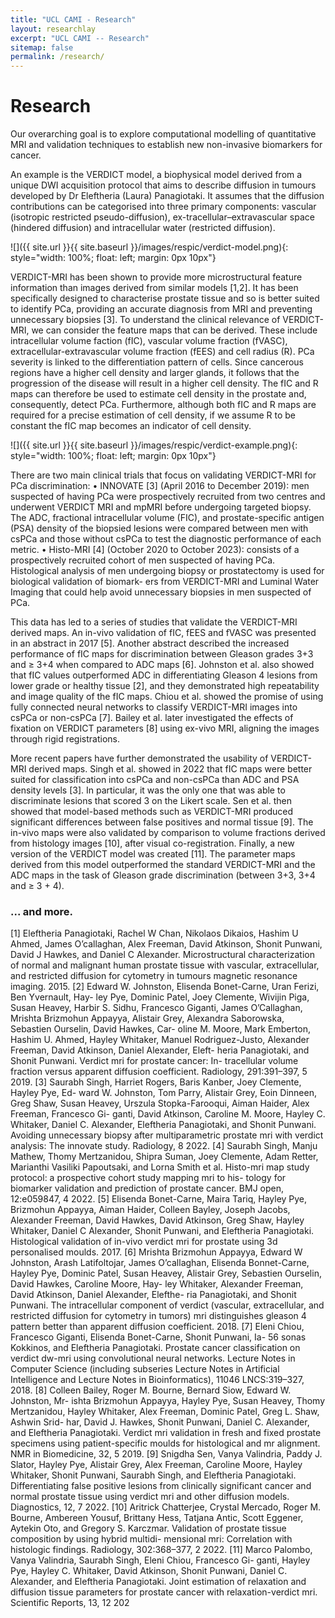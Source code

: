 ```yaml
---
title: "UCL CAMI - Research"
layout: researchlay
excerpt: "UCL CAMI -- Research"
sitemap: false
permalink: /research/
---
```


# Research

Our overarching goal is to explore computational modelling of quantitative MRI and validation techniques to establish new non-invasive biomarkers for cancer.

An example is the VERDICT model, a biophysical model derived from a unique DWI acquisition protocol that aims to describe diffusion in tumours developed by Dr Eleftheria (Laura) Panagiotaki. It assumes that the diffusion contributions can be categorised into three primary components: vascular (isotropic restricted pseudo-diffusion), ex-tracellular–extravascular space (hindered diffusion) and intracellular water (restricted diffusion). 

![]({{ site.url }}{{ site.baseurl }}/images/respic/verdict-model.png){: style="width: 100%; float: left; margin: 0px  10px"} 

VERDICT-MRI has been shown to provide more microstructural feature information than images derived from similar models [1,2]. It has been specifically designed to characterise prostate tissue and so is better suited to identify PCa, providing an accurate diagnosis from MRI and preventing unnecessary biopsies [3]. To understand the clinical relevance of VERDICT-MRI, we can consider the feature maps that can be derived. These include intracellular volume faction (fIC), vascular volume fraction (fVASC), extracellular-extravascular volume fraction (fEES) and cell radius (R). PCa severity is linked to the differentiation pattern of cells. Since cancerous regions have a higher cell density and larger glands, it follows that the progression of the disease will result in a higher cell density. The fIC and R maps can therefore be used to estimate cell density in the prostate and, consequently, detect PCa. Furthermore, although both fIC and R maps are required for a precise estimation of cell density, if we assume R to be constant the fIC map becomes an indicator of cell density.

![]({{ site.url }}{{ site.baseurl }}/images/respic/verdict-example.png){: style="width: 100%; float: left; margin: 0px  10px"} 

There are two main clinical trials that focus on validating VERDICT-MRI for PCa discrimination:
• INNOVATE [3] (April 2016 to December 2019): men suspected of having PCa were prospectively recruited from two centres and underwent VERDICT MRI and mpMRI before undergoing targeted biopsy. The ADC, fractional intracellular volume (FIC), and prostate-specific antigen (PSA) density of the biopsied lesions were compared between men with csPCa and those without csPCa to test the diagnostic performance of each metric.
• Histo-MRI [4] (October 2020 to October 2023): consists of a prospectively recruited cohort of men suspected of having PCa. Histological analysis of men undergoing biopsy or prostatectomy is used for biological validation of biomark- ers from VERDICT-MRI and Luminal Water Imaging that could help avoid unnecessary biopsies in men suspected of PCa.

This data has led to a series of studies that validate the VERDICT-MRI derived maps. An in-vivo validation of fIC, fEES and fVASC was presented in an abstract in 2017 [5]. Another abstract described the increased performance of fIC maps for discrimination between Gleason grades 3+3 and ≥ 3+4 when compared to ADC maps [6]. Johnston et al. also showed that fIC values outperformed ADC in differentiating Gleason 4 lesions from lower grade or healthy tissue [2], and they demonstrated high repeatability and image quality of the fIC maps. Chiou et al. showed the promise of using fully connected neural networks to classify VERDICT-MRI images into csPCa or non-csPCa [7]. Bailey et al. later investigated the effects of fixation on VERDICT parameters [8] using ex-vivo MRI, aligning the images through rigid registrations.

More recent papers have further demonstrated the usability of VERDICT-MRI derived maps. Singh et al. showed in 2022 that fIC maps were better suited for classification into csPCa and non-csPCa than ADC and PSA density levels [3]. In particular, it was the only one that was able to discriminate lesions that scored 3 on the Likert scale. Sen et al. then showed that model-based methods such as VERDICT-MRI produced significant differences between false positives and normal tissue [9]. The in-vivo maps were also validated by comparison to volume fractions derived from histology images [10], after visual co-registration. Finally, a new version of the VERDICT model was created [11]. The parameter maps derived from this model outperformed the standard VERDICT-MRI and the ADC maps in the task of Gleason grade discrimination (between 3+3, 3+4 and ≥ 3 + 4).

### ... and more.


[1] Eleftheria Panagiotaki, Rachel W Chan, Nikolaos Dikaios, Hashim U Ahmed, James O’callaghan, Alex Freeman, David Atkinson, Shonit Punwani, David J Hawkes, and Daniel C Alexander. Microstructural characterization of normal and malignant human prostate tissue with vascular, extracellular, and restricted diffusion for cytometry in tumours magnetic resonance imaging. 2015.
[2] Edward W. Johnston, Elisenda Bonet-Carne, Uran Ferizi, Ben Yvernault, Hay- ley Pye, Dominic Patel, Joey Clemente, Wivijin Piga, Susan Heavey, Harbir S. Sidhu, Francesco Giganti, James O’Callaghan, Mrishta Brizmohun Appayya, Alistair Grey, Alexandra Saborowska, Sebastien Ourselin, David Hawkes, Car- oline M. Moore, Mark Emberton, Hashim U. Ahmed, Hayley Whitaker, Manuel Rodriguez-Justo, Alexander Freeman, David Atkinson, Daniel Alexander, Eleft- heria Panagiotaki, and Shonit Punwani. Verdict mri for prostate cancer: In- tracellular volume fraction versus apparent diffusion coefficient. Radiology, 291:391–397, 5 2019.
[3] Saurabh Singh, Harriet Rogers, Baris Kanber, Joey Clemente, Hayley Pye, Ed- ward W. Johnston, Tom Parry, Alistair Grey, Eoin Dinneen, Greg Shaw, Susan Heavey, Urszula Stopka-Farooqui, Aiman Haider, Alex Freeman, Francesco Gi- ganti, David Atkinson, Caroline M. Moore, Hayley C. Whitaker, Daniel C. Alexander, Eleftheria Panagiotaki, and Shonit Punwani. Avoiding unnecessary biopsy after multiparametric prostate mri with verdict analysis: The innovate study. Radiology, 8 2022.
[4] Saurabh Singh, Manju Mathew, Thomy Mertzanidou, Shipra Suman, Joey Clemente, Adam Retter, Marianthi Vasiliki Papoutsaki, and Lorna Smith et al. Histo-mri map study protocol: a prospective cohort study mapping mri to his- tology for biomarker validation and prediction of prostate cancer. BMJ open, 12:e059847, 4 2022.
[5] Elisenda Bonet-Carne, Maira Tariq, Hayley Pye, Brizmohun Appayya, Aiman Haider, Colleen Bayley, Joseph Jacobs, Alexander Freeman, David Hawkes, David Atkinson, Greg Shaw, Hayley Whitaker, Daniel C Alexander, Shonit Punwani, and Eleftheria Panagiotaki. Histological validation of in-vivo verdict mri for prostate using 3d personalised moulds. 2017.
[6] Mrishta Brizmohun Appayya, Edward W Johnston, Arash Latifoltojar, James O’callaghan, Elisenda Bonnet-Carne, Hayley Pye, Dominic Patel, Susan Heavey, Alistair Grey, Sebastien Ourselin, David Hawkes, Caroline Moore, Hay- ley Whitaker, Alexander Freeman, David Atkinson, Daniel Alexander, Elefthe- ria Panagiotaki, and Shonit Punwani. The intracellular component of verdict (vascular, extracellular, and restricted diffusion for cytometry in tumors) mri distinguishes gleason 4 pattern better than apparent diffusion coefficient. 2018.
[7] Eleni Chiou, Francesco Giganti, Elisenda Bonet-Carne, Shonit Punwani, Ia- 56
sonas Kokkinos, and Eleftheria Panagiotaki. Prostate cancer classification on verdict dw-mri using convolutional neural networks. Lecture Notes in Computer Science (including subseries Lecture Notes in Artificial Intelligence and Lecture Notes in Bioinformatics), 11046 LNCS:319–327, 2018.
[8] Colleen Bailey, Roger M. Bourne, Bernard Siow, Edward W. Johnston, Mr- ishta Brizmohun Appayya, Hayley Pye, Susan Heavey, Thomy Mertzanidou, Hayley Whitaker, Alex Freeman, Dominic Patel, Greg L. Shaw, Ashwin Srid- har, David J. Hawkes, Shonit Punwani, Daniel C. Alexander, and Eleftheria Panagiotaki. Verdict mri validation in fresh and fixed prostate specimens using patient-specific moulds for histological and mr alignment. NMR in Biomedicine, 32, 5 2019.
[9] Snigdha Sen, Vanya Valindria, Paddy J. Slator, Hayley Pye, Alistair Grey, Alex Freeman, Caroline Moore, Hayley Whitaker, Shonit Punwani, Saurabh Singh, and Eleftheria Panagiotaki. Differentiating false positive lesions from clinically significant cancer and normal prostate tissue using verdict mri and other diffusion models. Diagnostics, 12, 7 2022.
[10] Aritrick Chatterjee, Crystal Mercado, Roger M. Bourne, Ambereen Yousuf, Brittany Hess, Tatjana Antic, Scott Eggener, Aytekin Oto, and Gregory S. Karczmar. Validation of prostate tissue composition by using hybrid multidi- mensional mri: Correlation with histologic findings. Radiology, 302:368–377, 2 2022.
[11] Marco Palombo, Vanya Valindria, Saurabh Singh, Eleni Chiou, Francesco Gi- ganti, Hayley Pye, Hayley C. Whitaker, David Atkinson, Shonit Punwani, Daniel C. Alexander, and Eleftheria Panagiotaki. Joint estimation of relaxation and diffusion tissue parameters for prostate cancer with relaxation-verdict mri. Scientific Reports, 13, 12 202
